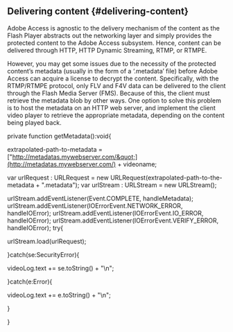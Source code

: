 ## Delivering content {#delivering-content}

Adobe Access is agnostic to the delivery mechanism of the content as the Flash Player abstracts out the networking layer and simply provides the protected content to the Adobe Access subsystem. Hence, content can be delivered through HTTP, HTTP Dynamic Streaming, RTMP, or RTMPE.

However, you may get some issues due to the necessity of the protected content’s metadata (usually in the form of a ‘.metadata’ file) before Adobe Access can acquire a license to decrypt the content. Specifically, with the RTMP/RTMPE protocol, only FLV and F4V data can be delivered to the client through the Flash Media Server (FMS). Because of this, the client must retrieve the metadata blob by other ways. One option to solve this problem is to host the metadata on an HTTP web server, and implement the client video player to retrieve the appropriate metadata, depending on the content being played back.

private function getMetadata():void{

extrapolated-path-to-metadata = [&quot;http://metadatas.mywebserver.com/&quot;](http://metadatas.mywebserver.com/) + videoname;

var urlRequest : URLRequest = new URLRequest(extrapolated-path-to-the-metadata + &quot;.metadata&quot;); var urlStream : URLStream = new URLStream();

urlStream.addEventListener(Event.COMPLETE, handleMetadata); urlStream.addEventListener(IOErrorEvent.NETWORK_ERROR, handleIOError); urlStream.addEventListener(IOErrorEvent.IO_ERROR, handleIOError); urlStream.addEventListener(IOErrorEvent.VERIFY_ERROR, handleIOError); try{

urlStream.load(urlRequest);

}catch(se:SecurityError){

videoLog.text += se.toString() + &quot;\n&quot;;

}catch(e:Error){

videoLog.text += e.toString() + &quot;\n&quot;;

}

}